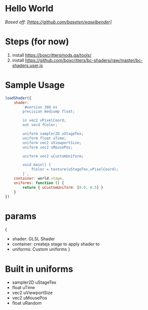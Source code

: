 # Hello World

*Based off: [https://github.com/baseten/easelbender]*

# Steps (for now)
1. install https://boxcrittersmods.ga/tools/
2. install https://github.com/boxcritters/bc-shaders/raw/master/bc-shaders.user.js
# Sample Usage
```js
loadShader({
	shader:
		`#version 300 es
		precision mediump float;

		in vec2 vPixelCoord;
		out vec4 fColor;

		uniform sampler2D uStageTex;
		uniform float uTime;
		uniform vec2 uViewportSize;
		uniform vec2 uMousePos;

		uniform vec2 uCustomUniform;

		void main() {
			fColor = texture(uStageTex,vPixelCoord);
		}`,
	container: world.stage,
	uniforms: function () {
		return { uCustomUniform: [0.0, 0.5] }
	}
})
```

# params
{
* shader: GLSL Shader
* container: createjs stage to apply shader to
* uniforms: Custom uniforms
}

# Built in uniforms
* sampler2D uStageTex
* float uTime
* vec2 uViewportSize
* vec2 uMousePos
* float uRandom
